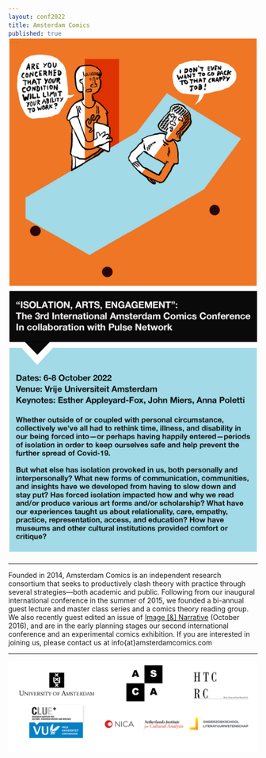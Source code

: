```yaml
---
layout: conf2022
title: Amsterdam Comics
published: true
---
```


<div style="display: block; margin: auto; text-align: center; font-size: 24pt;">
    <a href="conferences/fall2022"><img src="conferences/fall2022/img/CFP_poster_2022.png" alt="" style="width: 45em; margin-top: -30px;"/></a>
</div>


----

Founded in 2014, Amsterdam Comics is an independent research consortium that seeks to productively clash theory with practice through several strategies—both academic and public. Following from our inaugural international conference in the summer of 2015, we founded a bi-annual guest lecture and master class series and a comics theory reading group. We also recently guest edited an issue of [Image [&] Narrative](http://www.imageandnarrative.be/index.php/imagenarrative/issue/view/79) (October 2016), and are in the early planning stages our second international conference and an experimental comics exhibition. If you are interested in joining us, please contact us at info{at}amsterdamcomics.com

----

<img src="img/logos_all.png" alt="" style="width: 42.5em;"/>
